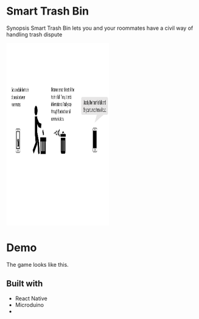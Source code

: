 # Smart Trash Bin

Synopsis
Smart Trash Bin lets you and your roommates have a civil way of handling trash dispute

<img src="https://github.com/TheJacobKim/SDHacks2018/blob/master/Images/Smart%20Trash%20Bin.png" height="480" width="270">

# Demo
The game looks like this.

## Built with
- React Native
- Microduino
- 
